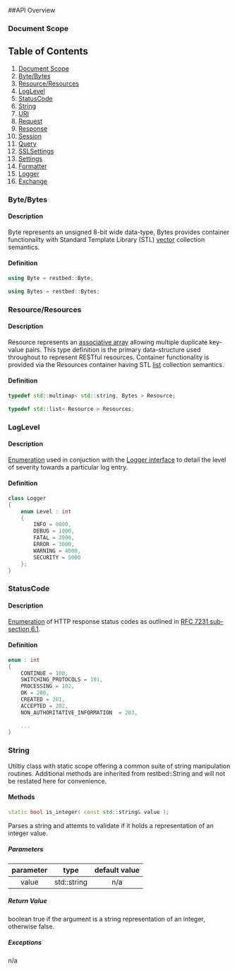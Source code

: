 ##API Overview

### Document Scope

## Table of Contents  
1. [Document Scope](#example)
2. [Byte/Bytes](#bytebytes)
3. [Resource/Resources](#resourceresources)
4. [LogLevel](#loglevel)
5. [StatusCode](#statuscode)
6. [String](#string)
7. [URI](#uri)
8. [Request](#request)
9. [Response](#response)
10. [Session](#session)
11. [Query](#query)
12. [SSLSettings](#sslsettings)
13. [Settings](#settings)
14. [Formatter](#formatter)
15. [Logger](#logger)
16. [Exchange](#exchange)

### Byte/Bytes

#### Description

Byte represents an unsigned 8-bit wide data-type, Bytes provides container functionality with Standard Template Library (STL) [vector](http://en.cppreference.com/w/cpp/container/vector) collection semantics. 

#### Definition

``` C++
using Byte = restbed::Byte;
    
using Bytes = restbed::Bytes;
```

### Resource/Resources

#### Description

Resource represents an [associative array](http://en.cppreference.com/w/cpp/container/multimap) allowing multiple duplicate key-value pairs. This type definition is the primary data-structure used throughout to represent RESTful resources. Container functionality is provided via the Resources container having STL [list](http://en.cppreference.com/w/cpp/container/list) collection semantics.

#### Definition

``` C++
typedef std::multimap< std::string, Bytes > Resource;
    
typedef std::list< Resource > Resources;
```

### LogLevel

#### Description

[Enumeration](http://en.cppreference.com/w/cpp/language/enum) used in conjuction with the [Logger interface](#logger) to detail the level of severity towards a particular log entry.

#### Definition

``` C++
class Logger
{
    enum Level : int
    {
        INFO = 0000,
        DEBUG = 1000,
        FATAL = 2000,
        ERROR = 3000,
        WARNING = 4000,
        SECURITY = 5000
    };
}
```

### StatusCode

#### Description

[Enumeration](http://en.cppreference.com/w/cpp/language/enum) of HTTP response status codes as outlined in [RFC 7231 sub-section 6.1](https://tools.ietf.org/html/rfc7231#section-6.1).

#### Definition

``` C++
enum : int
{
    CONTINUE = 100,
    SWITCHING_PROTOCOLS = 101,
    PROCESSING = 102,
    OK = 200,
    CREATED = 201,
    ACCEPTED = 202,
    NON_AUTHORITATIVE_INFORMATION  = 203,
    
    ...
}
```

### String

Utiltiy class with static scope offering a common suite of string manipulation routines. Additional methods are inherited from restbed::String and will not be restated here for convenience.

#### Methods

``` C++
static bool is_integer( const std::string& value );
```

Parses a string and attemts to validate if it holds a representation of an integer value.

##### Parameters

| parameter |    type     | default value |
|:---------:|:-----------:|:-------------:|
|   value   | std::string | n/a           |

##### Return Value
 
boolean true if the argument is a string representation of an integer, otherwise false.
 
##### Exceptions

n/a
